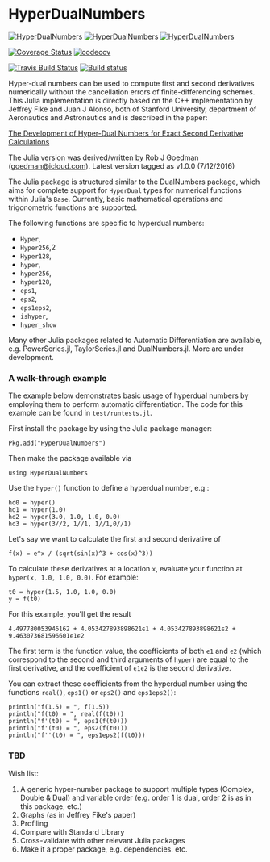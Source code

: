 # HyperDualNumbers

[![HyperDualNumbers](http://pkg.julialang.org/badges/HyperDualNumbers_0.4.svg)](http://pkg.julialang.org/?pkg=HyperDualNumbers&ver=0.4) [![HyperDualNumbers](http://pkg.julialang.org/badges/HyperDualNumbers_0.5.svg)](http://pkg.julialang.org/?pkg=HyperDualNumbers&ver=0.5)
[![HyperDualNumbers](http://pkg.julialang.org/badges/HyperDualNumbers_0.6.svg)](http://pkg.julialang.org/?pkg=HyperDualNumbers&ver=0.6)

[![Coverage Status](https://coveralls.io/repos/JuliaDiff/HyperDualNumbers.jl/badge.svg?branch=master&service=github)](https://coveralls.io/github/JuliaDiff/HyperDualNumbers.jl?branch=master)
[![codecov](https://codecov.io/gh/JuliaDiff/HyperDualNumbers.jl/branch/master/graph/badge.svg)](https://codecov.io/gh/JuliaDiff/HyperDualNumbers.jl?branch=master)

 [![Travis Build Status](https://travis-ci.org/JuliaDiff/HyperDualNumbers.jl.svg?branch=master)](https://travis-ci.org/JuliaDiff/HyperDualNumbers.jl)
 [![Build status](https://ci.appveyor.com/api/projects/status/9u6kqaafmwjf273x?svg=true)](https://ci.appveyor.com/project/juliadiff/hyperdualnumbers-jl)

Hyper-dual numbers can be used to compute first and second derivatives numerically without the cancellation errors of finite-differencing schemes. This Julia implementation is directly based on the C++ implementation by Jeffrey Fike and Juan J Alonso, both of Stanford University, department of Aeronautics and Astronautics and is described in the paper:

[The Development of Hyper-Dual Numbers for Exact Second Derivative Calculations](https://adl.stanford.edu/hyperdual/Fike_AIAA-2011-886.pdf)

The Julia version was derived/written by Rob J Goedman (goedman@icloud.com).
Latest version tagged as v1.0.0 (7/12/2016)

The Julia package is structured similar to the DualNumbers package, which aims for complete support for `HyperDual` types for numerical functions within Julia's `Base`. Currently, basic mathematical operations and trigonometric functions are supported.

The following functions are specific to hyperdual numbers:
* `Hyper`,
* `Hyper256`,2
* `Hyper128`,
* `hyper`,
* `hyper256`,
* `hyper128`,
* `eps1`,
* `eps2`,
* `eps1eps2`,
* `ishyper`,
* `hyper_show`

Many other Julia packages related to Automatic Differentiation are available, e.g. PowerSeries.jl, TaylorSeries.jl and DualNumbers.jl. More are under development.

### A walk-through example

The example below demonstrates basic usage of hyperdual numbers by employing them to 
perform automatic differentiation. The code for this example can be found in 
`test/runtests.jl`.

First install the package by using the Julia package manager:

    Pkg.add("HyperDualNumbers")
    
Then make the package available via

    using HyperDualNumbers

Use the `hyper()` function to define a hyperdual number, e.g.:

    hd0 = hyper()
    hd1 = hyper(1.0)
    hd2 = hyper(3.0, 1.0, 1.0, 0.0)
    hd3 = hyper(3//2, 1//1, 1//1,0//1)

Let's say we want to calculate the first and second derivative of

    f(x) = e^x / (sqrt(sin(x)^3 + cos(x)^3))

To calculate these derivatives at a location `x`, evaluate your function at `hyper(x, 1.0, 1.0, 0.0)`. For example:

    t0 = hyper(1.5, 1.0, 1.0, 0.0)
    y = f(t0)

For this example, you'll get the result

    4.497780053946162 + 4.053427893898621ϵ1 + 4.053427893898621ϵ2 + 9.463073681596601ϵ1ϵ2

The first term is the function value, the coefficients of both `ϵ1` and `ϵ2` (which correspond to the second and third arguments of `hyper`) are equal to the first derivative, and the coefficient of `ϵ1ϵ2` is the second derivative.

You can extract these coefficients from the hyperdual number using the functions `real()`, `eps1()` or `eps2()` and `eps1eps2()`:

    println("f(1.5) = ", f(1.5))
    println("f(t0) = ", real(f(t0)))
    println("f'(t0) = ", eps1(f(t0)))
    println("f'(t0) = ", eps2(f(t0)))
    println("f''(t0) = ", eps1eps2(f(t0)))

### TBD

Wish list:

1. A generic hyper-number package to support multiple types (Complex, Double & Dual) and variable order (e.g. order 1 is dual, order 2 is as in this package, etc.)
2. Graphs (as in Jeffrey Fike's paper)
3. Profiling
4. Compare with Standard Library
5. Cross-validate with other relevant Julia packages
6. Make it a proper package, e.g. dependencies. etc.
